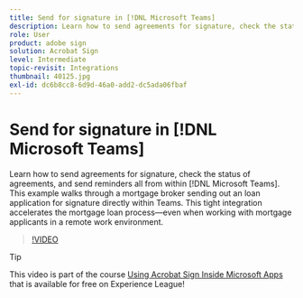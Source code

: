 ```yaml
---
title: Send for signature in [!DNL Microsoft Teams]
description: Learn how to send agreements for signature, check the status of agreements, and send reminders all from within [!DNL Microsoft Teams]
role: User
product: adobe sign
solution: Acrobat Sign
level: Intermediate
topic-revisit: Integrations
thumbnail: 40125.jpg
exl-id: dc6b8cc8-6d9d-46a0-add2-dc5ada06fbaf
---
```

# Send for signature in [!DNL Microsoft Teams]

Learn how to send agreements for signature, check the status of agreements, and send reminders all from within [!DNL Microsoft Teams].
This example walks through a mortgage broker sending out an loan application for signature directly within Teams. This tight integration accelerates the mortgage loan process—even when working with mortgage applicants in a remote work environment.

>[!VIDEO](https://video.tv.adobe.com/v/346545?hidetitle=true)

>[!TIP]
>
>This video is part of the course [Using Acrobat Sign Inside Microsoft Apps](https://experienceleague.adobe.com/?recommended=Sign-U-1-2020.2) that is available for free on Experience League!

